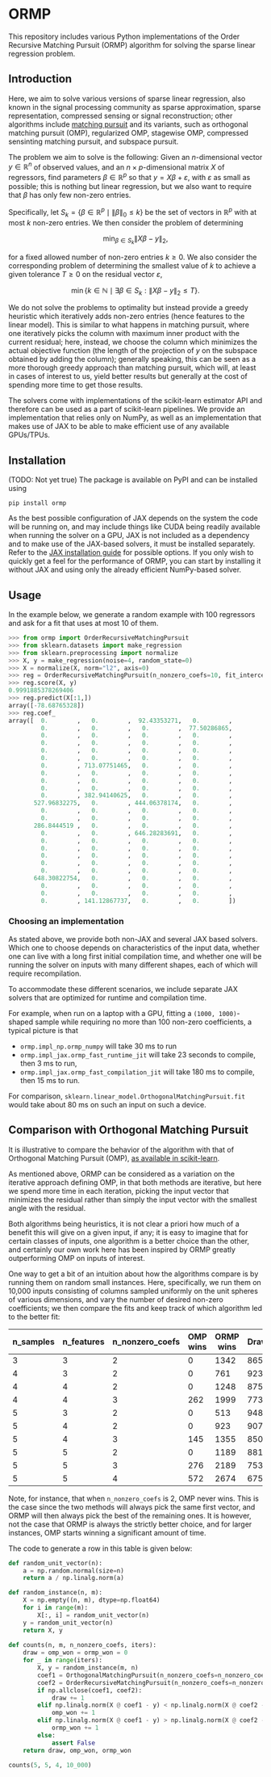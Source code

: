# ORMP

This repository includes various Python implementations of the Order Recursive Matching Pursuit (ORMP) algorithm for solving the sparse linear regression problem.

## Introduction

Here, we aim to solve various versions of sparse linear regression, also known in the signal processing community as sparse approximation, sparse representation, compressed sensing or signal reconstruction; other algorithms include [matching pursuit](https://en.wikipedia.org/wiki/Matching_pursuit) and its variants, such as orthogonal matching pursuit (OMP), regularized OMP, stagewise OMP, compressed sensinting matching pursuit, and subspace pursuit.

The problem we aim to solve is the following: Given an $n$-dimensional vector $y \in \mathbb{R}^n$ of observed values, and an $n \times p$-dimensional matrix $X$ of regressors, find parameters $\beta \in \mathbb{R}^p$ so that $y = X\beta + \varepsilon$, with $\varepsilon$ as small as possible; this is nothing but linear regression, but we also want to require that $\beta$ has only few non-zero entries.

Specifically, let $S_k = \lbrace \beta \in \mathbb{R}^p \mid \lVert \beta \rVert_0 \leq k \rbrace$ be the set of vectors in $\mathbb{R}^p$ with at most $k$ non-zero entries. We then consider the problem of determining

$$\min_{\beta \in S_k} \lVert X\beta - y \rVert_2,$$

for a fixed allowed number of non-zero entries $k \geq 0$. We also consider the corresponding problem of determining the smallest value of $k$ to achieve a given tolerance $T \geq 0$ on the residual vector $\varepsilon$,

$$\min \lbrace k \in \mathbb{N} \mid \exists \beta \in S_k : \lVert X\beta - y \rVert_2 \leq T \rbrace.$$

We do not solve the problems to optimality but instead provide a greedy heuristic which iteratively adds non-zero entries (hence features to the linear model). This is similar to what happens in matching pursuit, where one iteratively picks the column with maximum inner product with the current residual; here, instead, we choose the column which minimizes the actual objective function (the length of the projection of $y$ on the subspace obtained by adding the column); generally speaking, this can be seen as a more thorough greedy approach than matching pursuit, which will, at least in cases of interest to us, yield better results but generally at the cost of spending more time to get those results.

The solvers come with implementations of the scikit-learn estimator API and therefore can be used as a part of scikit-learn pipelines. We provide an implementation that relies only on NumPy, as well as an implementation that makes use of JAX to be able to make efficient use of any available GPUs/TPUs.

## Installation

(TODO: Not yet true) The package is available on PyPI and can be installed using

```
pip install ormp
```

As the best possible configuration of JAX depends on the system the code will be running on, and may include things like CUDA being readily available when running the solver on a GPU, JAX is not included as a dependency and to make use of the JAX-based solvers, it must be installed separately. Refer to the [JAX installation guide](https://github.com/google/jax/#installation) for possible options. If you only wish to quickly get a feel for the performance of ORMP, you can start by installing it without JAX and using only the already efficient NumPy-based solver.

## Usage

In the example below, we generate a random example with 100 regressors and ask for a fit that uses at most 10 of them.

```python
>>> from ormp import OrderRecursiveMatchingPursuit
>>> from sklearn.datasets import make_regression
>>> from sklearn.preprocessing import normalize
>>> X, y = make_regression(noise=4, random_state=0)
>>> X = normalize(X, norm="l2", axis=0)
>>> reg = OrderRecursiveMatchingPursuit(n_nonzero_coefs=10, fit_intercept=False).fit(X, y)
>>> reg.score(X, y)
0.9991885378269406
>>> reg.predict(X[:1,])
array([-78.68765328])
>>> reg.coef_
array([  0.        ,   0.        ,  92.43353271,   0.        ,
         0.        ,   0.        ,   0.        ,  77.50286865,
         0.        ,   0.        ,   0.        ,   0.        ,
         0.        ,   0.        ,   0.        ,   0.        ,
         0.        ,   0.        ,   0.        ,   0.        ,
         0.        ,   0.        ,   0.        ,   0.        ,
         0.        , 713.07751465,   0.        ,   0.        ,
         0.        ,   0.        ,   0.        ,   0.        ,
         0.        ,   0.        ,   0.        ,   0.        ,
         0.        ,   0.        ,   0.        ,   0.        ,
         0.        , 382.94140625,   0.        ,   0.        ,
       527.96832275,   0.        , 444.06378174,   0.        ,
         0.        ,   0.        ,   0.        ,   0.        ,
         0.        ,   0.        ,   0.        ,   0.        ,
       286.8444519 ,   0.        ,   0.        ,   0.        ,
         0.        ,   0.        , 646.28283691,   0.        ,
         0.        ,   0.        ,   0.        ,   0.        ,
         0.        ,   0.        ,   0.        ,   0.        ,
         0.        ,   0.        ,   0.        ,   0.        ,
         0.        ,   0.        ,   0.        ,   0.        ,
         0.        ,   0.        ,   0.        ,   0.        ,
       648.30822754,   0.        ,   0.        ,   0.        ,
         0.        ,   0.        ,   0.        ,   0.        ,
         0.        ,   0.        ,   0.        ,   0.        ,
         0.        , 141.12867737,   0.        ,   0.        ])
```

### Choosing an implementation

As stated above, we provide both non-JAX and several JAX based solvers. Which one to choose depends on characteristics of the input data, whether one can live with a long first initial compilation time, and whether one will be running the solver on inputs with many different shapes, each of which will require recompilation.

To accommodate these different scenarios, we include separate JAX solvers that are optimized for runtime and compilation time.

For example, when run on a laptop with a GPU, fitting a `(1000, 1000)`-shaped sample while requiring no more than 100 non-zero coefficients, a typical picture is that

* `ormp.impl_np.ormp_numpy` will take 30 ms to run
* `ormp.impl_jax.ormp_fast_runtime_jit` will take 23 seconds to compile, then 3 ms to run,
* `ormp.impl_jax.ormp_fast_compilation_jit` will take 180 ms to compile, then 15 ms to run.

For comparison, `sklearn.linear_model.OrthogonalMatchingPursuit.fit` would take about 80 ms on such an input on such a device.


## Comparison with Orthogonal Matching Pursuit

It is illustrative to compare the behavior of the algorithm with that of Orthogonal Matching Pursuit (OMP), [as available in scikit-learn](https://scikit-learn.org/stable/modules/generated/sklearn.linear_model.OrthogonalMatchingPursuit.html#sklearn.linear_model.OrthogonalMatchingPursuit).

As mentioned above, ORMP can be considered as a variation on the iterative approach defining OMP, in that both methods are iterative, but here we spend more time in each iteration, picking the input vector that minimizes the residual rather than simply the input vector with the smallest angle with the residual.

Both algorithms being heuristics, it is not clear a priori how much of a benefit this will give on a given input, if any; it is easy to imagine that for certain classes of inputs, one algorithm is a better choice than the other, and certainly our own work here has been inspired by ORMP greatly outperforming OMP on inputs of interest.

One way to get a bit of an intuition about how the algorithms compare is by running them on random small instances. Here, specifically, we run them on 10,000 inputs consisting of columns sampled uniformly on the unit spheres of various dimensions, and vary the number of desired non-zero coefficients; we then compare the fits and keep track of which algorithm led to the better fit:

|   n_samples |   n_features |   n_nonzero_coefs |   OMP wins |   ORMP wins |   Draw |
|-------------|--------------|-------------------|------------|-------------|--------|
|           3 |            3 |                 2 |          0 |        1342 |   8658 |
|           4 |            3 |                 2 |          0 |         761 |   9239 |
|           4 |            4 |                 2 |          0 |        1248 |   8752 |
|           4 |            4 |                 3 |        262 |        1999 |   7739 |
|           5 |            3 |                 2 |          0 |         513 |   9487 |
|           5 |            4 |                 2 |          0 |         923 |   9077 |
|           5 |            4 |                 3 |        145 |        1355 |   8500 |
|           5 |            5 |                 2 |          0 |        1189 |   8811 |
|           5 |            5 |                 3 |        276 |        2189 |   7535 |
|           5 |            5 |                 4 |        572 |        2674 |   6754 |

Note, for instance, that when `n_nonzero_coefs` is 2, OMP never wins. This is the case since the two methods will always pick the same first vector, and ORMP will then always pick the best of the remaining ones. It is however, not the case that ORMP is always the strictly better choice, and for larger instances, OMP starts winning a significant amount of time.

The code to generate a row in this table is given below:

```python
def random_unit_vector(n):
    a = np.random.normal(size=n)
    return a / np.linalg.norm(a)

def random_instance(n, m):
    X = np.empty((n, m), dtype=np.float64)
    for i in range(m):
        X[:, i] = random_unit_vector(n)
    y = random_unit_vector(n)
    return X, y
        
def counts(n, m, n_nonzero_coefs, iters):
    draw = omp_won = ormp_won = 0
    for _ in range(iters):
        X, y = random_instance(m, n)
        coef1 = OrthogonalMatchingPursuit(n_nonzero_coefs=n_nonzero_coefs, fit_intercept=False).fit(X, y).coef_
        coef2 = OrderRecursiveMatchingPursuit(n_nonzero_coefs=n_nonzero_coefs, fit_intercept=False).fit(X, y).coef_
        if np.allclose(coef1, coef2):
            draw += 1
        elif np.linalg.norm(X @ coef1 - y) < np.linalg.norm(X @ coef2 - y):
            omp_won += 1
        elif np.linalg.norm(X @ coef1 - y) > np.linalg.norm(X @ coef2 - y):
            ormp_won += 1
        else:
            assert False
    return draw, omp_won, ormp_won

counts(5, 5, 4, 10_000)
```